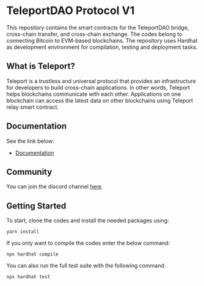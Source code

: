 # TeleportDAO Protocol V1

This repository contains the smart contracts for the TeleportDAO bridge, cross-chain transfer, and cross-chain exchange. The codes belong to connecting Bitcoin to EVM-based blockchains. The repository uses Hardhat as development environment for compilation, testing and deployment tasks.

## What is Teleport?

Teleport is a trustless and universal protocol that provides an infrastructure for developers to build cross-chain applications. In other words, Teleport helps blockchains communicate with each other. Applications on one blockchain can access the latest data on other blockchains using Teleport relay smart contract.

## Documentation

See the link below: 
- [Documentation](https://docs.teleportdao.xyz/introduction/what-is-teleportdao)

## Community

You can join the discord channel [here](https://discord.com/invite/6RSsgfQgcb).

## Getting Started

To start, clone the codes and install the needed packages using:

`yarn install`

If you only want to compile the codes enter the below command:

`npx hardhat compile`

You can also run the full test suite with the following command:

`npx hardhat test`
